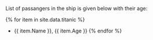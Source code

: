 List of passangers in the ship is given below with their age:

{% for item in site.data.titanic %}
- {{ item.Name }}, {{ item.Age }}
{% endfor %}
